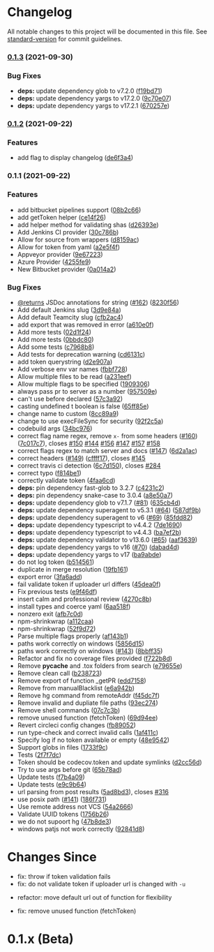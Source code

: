 # Changelog

All notable changes to this project will be documented in this file. See [standard-version](https://github.com/conventional-changelog/standard-version) for commit guidelines.

### [0.1.3](https://github.com/codecov/uploader/compare/v0.1.2...v0.1.3) (2021-09-30)

### Bug Fixes

- **deps:** update dependency glob to v7.2.0 ([f19bd71](https://github.com/codecov/uploader/commit/f19bd71777a88fcdea07e7594ee505152e926124))
- **deps:** update dependency yargs to v17.2.0 ([9c70e07](https://github.com/codecov/uploader/commit/9c70e07ddcdabdde545748e0395511b927f25681))
- **deps:** update dependency yargs to v17.2.1 ([670257e](https://github.com/codecov/uploader/commit/670257e883f501c1813d45f1b4ab75e59053c85b))

### [0.1.2](https://github.com/codecov/uploader/compare/v0.1.1...v0.1.2) (2021-09-22)

### Features

- add flag to display changelog ([de6f3a4](https://github.com/codecov/uploader/commit/de6f3a4503810fac72305bb09dc3af7370ec7da6))

### 0.1.1 (2021-09-22)

### Features

- add bitbucket pipelines support ([08b2c66](https://github.com/codecov/uploader/commit/08b2c66732af6ac77500b92bb6aaa07e5324a0ed))
- add getToken helper ([ce14f26](https://github.com/codecov/uploader/commit/ce14f264c789ebe5fa393d4474a21aafca3aa519))
- add helper method for validating shas ([d26393e](https://github.com/codecov/uploader/commit/d26393ec35a3b9f2533516ff7d31d7d53e076d03))
- Add Jenkins CI provider ([30c786b](https://github.com/codecov/uploader/commit/30c786bcef766a7569a794ec8035a6d17f5358b4))
- Allow for source from wrappers ([d8159ac](https://github.com/codecov/uploader/commit/d8159ac652664ad56ec92394c8c18327df81e7bb))
- Allow for token from yaml ([a2e5f4f](https://github.com/codecov/uploader/commit/a2e5f4faaf418120b08df5c220d4e7e05cd14ceb))
- Appveyor provider ([9e67223](https://github.com/codecov/uploader/commit/9e67223bcc9f73e16bf4751da831019b6d7b1b77))
- Azure Provider ([4255fe9](https://github.com/codecov/uploader/commit/4255fe94c1ae01bc84eaffdfa022ff6ede384176))
- New Bitbucket provider ([0a014a2](https://github.com/codecov/uploader/commit/0a014a2ffb692de3a691472e7e8f526d93d5efcf))

### Bug Fixes

- [@returns](https://github.com/returns) JSDoc annotations for string ([#162](https://github.com/codecov/uploader/issues/162)) ([8230f56](https://github.com/codecov/uploader/commit/8230f56315268ec37934c603cf0a31a57a72f62e))
- Add default Jenkins slug ([3d9e84a](https://github.com/codecov/uploader/commit/3d9e84ab7ca80bffe9eb18247a992a86b1a79309))
- Add default Teamcity slug ([cfb2ac4](https://github.com/codecov/uploader/commit/cfb2ac43b0354b1ca4582c5d39892df62528785f))
- add export that was removed in error ([a610e0f](https://github.com/codecov/uploader/commit/a610e0f2a33e6feac3f4351623375208360bb401))
- Add more tests ([02d1f24](https://github.com/codecov/uploader/commit/02d1f242cb798db80b31b6824938e0cffaca607d))
- Add more tests ([0bbdc80](https://github.com/codecov/uploader/commit/0bbdc800b0dbde509fd710ac55ae4242f899b254))
- Add some tests ([c7968b8](https://github.com/codecov/uploader/commit/c7968b868bfc0165c7081b7eb2bc45414962460a))
- Add tests for deprecation warning ([cd6131c](https://github.com/codecov/uploader/commit/cd6131ca72c1de386768383a366ade245b89f80d))
- add token querystring ([d2e907a](https://github.com/codecov/uploader/commit/d2e907aca6c6fa35c343715913c68ab5ad525ebe))
- Add verbose env var names ([fbbf728](https://github.com/codecov/uploader/commit/fbbf7283ee691a43d02c44c5af56d6a32ec654a7))
- Allow multiple files to be read ([a231eef](https://github.com/codecov/uploader/commit/a231eef600d49f90c603b57bf293b2f6c2d21c8c))
- Allow multiple flags to be specified ([1909306](https://github.com/codecov/uploader/commit/19093069d46410d45273b36630abce01efff1801))
- always pass pr to server as a number ([957509e](https://github.com/codecov/uploader/commit/957509e791b3fdb90b2d3b7b54e178a734ff14dd))
- can't use before declared ([57c3a92](https://github.com/codecov/uploader/commit/57c3a9299763b11d8520a5e5ab5b8c0cb7c6316b))
- casting undefined t boolean is false ([65ff85e](https://github.com/codecov/uploader/commit/65ff85e6e25241108402b9ebbb27c4a0c5421d2c))
- change name to custom ([8cc89a9](https://github.com/codecov/uploader/commit/8cc89a9612d92d28bf5235539ff88449b568eb3f))
- change to use execFileSync for security ([92f2c5a](https://github.com/codecov/uploader/commit/92f2c5aefd54c878f1d3c743451847f4cdf3d321))
- codebuild args ([34bc976](https://github.com/codecov/uploader/commit/34bc9765adb6c780a4cdda211d75c2f1747d0dd1))
- correct flag name regex, remove `x-` from some headers ([#160](https://github.com/codecov/uploader/issues/160)) ([7c017c7](https://github.com/codecov/uploader/commit/7c017c727e540cc344c8766821a72f4812bfcf2e)), closes [#150](https://github.com/codecov/uploader/issues/150) [#144](https://github.com/codecov/uploader/issues/144) [#156](https://github.com/codecov/uploader/issues/156) [#147](https://github.com/codecov/uploader/issues/147) [#157](https://github.com/codecov/uploader/issues/157) [#158](https://github.com/codecov/uploader/issues/158)
- correct flags regex to match server and docs ([#147](https://github.com/codecov/uploader/issues/147)) ([6d2a1ac](https://github.com/codecov/uploader/commit/6d2a1ac53dc74ae96a9182720d5927579023b239))
- correct headers ([#149](https://github.com/codecov/uploader/issues/149)) ([cffff17](https://github.com/codecov/uploader/commit/cffff17dbcd418e7d55276e6c5d9f596c409d1d4)), closes [#145](https://github.com/codecov/uploader/issues/145)
- correct travis ci detection ([6c7d150](https://github.com/codecov/uploader/commit/6c7d15055c4ad75d1d897f60a7b26bcbf56810e0)), closes [#284](https://github.com/codecov/uploader/issues/284)
- correct typo ([f814be1](https://github.com/codecov/uploader/commit/f814be1063bbfb73b422641d7f7a722be59d3716))
- correctly validate token ([4faa6cd](https://github.com/codecov/uploader/commit/4faa6cd814b2efb05b092145e22846f844cd870a))
- **deps:** pin dependency fast-glob to 3.2.7 ([c4231c2](https://github.com/codecov/uploader/commit/c4231c2d1aa8d2bb49ce0e966f53daca09f186ce))
- **deps:** pin dependency snake-case to 3.0.4 ([a8e50a7](https://github.com/codecov/uploader/commit/a8e50a70040afc60f792717b6cbb4d8e4a9720ae))
- **deps:** update dependency glob to v7.1.7 ([#81](https://github.com/codecov/uploader/issues/81)) ([635cb4d](https://github.com/codecov/uploader/commit/635cb4dbfe4cb1aabe8e7f35569871a0077bb5c4))
- **deps:** update dependency superagent to v5.3.1 ([#64](https://github.com/codecov/uploader/issues/64)) ([587df9b](https://github.com/codecov/uploader/commit/587df9bb0dccbb095c407c5c408b195bc8cda0c6))
- **deps:** update dependency superagent to v6 ([#69](https://github.com/codecov/uploader/issues/69)) ([85fdd82](https://github.com/codecov/uploader/commit/85fdd825be76d2fb18bcf0f4b7fa6db738cd4556))
- **deps:** update dependency typescript to v4.4.2 ([7de1690](https://github.com/codecov/uploader/commit/7de1690ba5120fe6a63cd733996422996b118724))
- **deps:** update dependency typescript to v4.4.3 ([ba7ef2b](https://github.com/codecov/uploader/commit/ba7ef2bad67df4ad8e204e2bfcad5ee5b6287cd4))
- **deps:** update dependency validator to v13.6.0 ([#65](https://github.com/codecov/uploader/issues/65)) ([aaf3639](https://github.com/codecov/uploader/commit/aaf36392685f0c5e9049790f5fe708712c9d24af))
- **deps:** update dependency yargs to v16 ([#70](https://github.com/codecov/uploader/issues/70)) ([dabad4d](https://github.com/codecov/uploader/commit/dabad4dace0c37527d7f765c3619a347b2bca4be))
- **deps:** update dependency yargs to v17 ([ba9abde](https://github.com/codecov/uploader/commit/ba9abdecbbe683cfce5e6609b976b6b6fcc503e3))
- do not log token ([b514561](https://github.com/codecov/uploader/commit/b5145616b844937ac6640fd13e5b742915177ce0))
- duplicate in merge resolution ([19fb161](https://github.com/codecov/uploader/commit/19fb161aa6a45e102377f87b2d690b262fed62bb))
- export error ([3fa6add](https://github.com/codecov/uploader/commit/3fa6add0f23bd74f01df7c20edf98bae9d2f0216))
- fail validate token if uploader url differs ([45dea0f](https://github.com/codecov/uploader/commit/45dea0f2ee1d7d4ed2dedf5fd9498229784c3ca3))
- Fix previous tests ([e9f46df](https://github.com/codecov/uploader/commit/e9f46dff94719e08715bbe85e31ce7c6110c817d))
- insert calm and professional review ([4270c8b](https://github.com/codecov/uploader/commit/4270c8ba6847fb197a660b783957efe3845ccc2b))
- install types and coerce yaml ([6aa518f](https://github.com/codecov/uploader/commit/6aa518f83ad17e7020ddaa4bee6e13c986071758))
- nonzero exit ([afb7c0d](https://github.com/codecov/uploader/commit/afb7c0d8a87b4d2d4b9de2f6fcb97ea054a1c7f2))
- npm-shrinkwrap ([a112caa](https://github.com/codecov/uploader/commit/a112caa9c9ee0e08964fea781177c6c3e80a3cc8))
- npm-shrinkwrap ([52f9d72](https://github.com/codecov/uploader/commit/52f9d72ae4ea0d62a54eae47645dc85ac1279cc3))
- Parse multiple flags properly ([af143b1](https://github.com/codecov/uploader/commit/af143b13541d0f55ce93a3bdd9f948e6896b290e))
- paths work correctly on windows ([5856d15](https://github.com/codecov/uploader/commit/5856d15b622c529f8c0173fe0c45f8a599bee71b))
- paths work correctly on windows ([#143](https://github.com/codecov/uploader/issues/143)) ([8bbff35](https://github.com/codecov/uploader/commit/8bbff35967b0ea4e075c81125a0f2e0f2d8d7151))
- Refactor and fix no coverage files provided ([f722b8d](https://github.com/codecov/uploader/commit/f722b8d43a8e1d1fdb2afdc29aeca84b009e834e))
- Remove **pycache** and .tox folders from search ([e79655e](https://github.com/codecov/uploader/commit/e79655ee66a44e8e5ab5880fdb1481ea83bdecfc))
- Remove clean call ([b238723](https://github.com/codecov/uploader/commit/b238723f272a3496737cb31d3185dd9e830a2233))
- Remove export of function \_getPR ([edd7158](https://github.com/codecov/uploader/commit/edd71586df877930fc31773b44952321ce58da9d))
- Remove from manualBlacklist ([e6a942b](https://github.com/codecov/uploader/commit/e6a942bf38f3f9af485ed4e666bc4c5a4e57fc8a))
- Remove hg command from remoteAddr ([f45dc7f](https://github.com/codecov/uploader/commit/f45dc7feddfd40afe45ab41ffcb8ec60d5c4ed6f))
- Remove invalid and dupliate file paths ([93ec274](https://github.com/codecov/uploader/commit/93ec274dd2d27acbbd6d5335a232454c023d7951))
- Remove shell commands ([07c7c3b](https://github.com/codecov/uploader/commit/07c7c3ba0274924a1ac730a26b60a94d26b7772e))
- remove unused function (fetchToken) ([69d94ee](https://github.com/codecov/uploader/commit/69d94eea52eae54eafde4c02b760a931ce4c8d1f))
- Revert circleci config changes ([fb89052](https://github.com/codecov/uploader/commit/fb89052033e40599c72de80147dd3185312f82ad))
- run type-check and correct invalid calls ([1af411c](https://github.com/codecov/uploader/commit/1af411c515e4e508dbc4aaa2ea752c13fa96e3fe))
- Specify log if no token available or empty ([48e9542](https://github.com/codecov/uploader/commit/48e9542d8a2eceedffc472156654c3f4306cab5f))
- Support globs in files ([1733f9c](https://github.com/codecov/uploader/commit/1733f9c883f056bce9d4a1228918e031468ded6f))
- Tests ([2f7f7dc](https://github.com/codecov/uploader/commit/2f7f7dce9e4b1fc00d343a8c2eccef1b1b170d8b))
- Token should be codecov.token and update symlinks ([d2cc56d](https://github.com/codecov/uploader/commit/d2cc56d18633080896c3d25a66eee924e4e52db2))
- Try to use args before git ([65b78ad](https://github.com/codecov/uploader/commit/65b78ade47749cf9cc40b544e2592638761c66f6))
- Update tests ([f7b4a09](https://github.com/codecov/uploader/commit/f7b4a09576f2424189cd00d7a4f0b11e6edc4f72))
- Update tests ([e9c9b64](https://github.com/codecov/uploader/commit/e9c9b64b9a5da0698ad37ff9d4f1fabc0c865068))
- url parsing from post results ([5ad8bd3](https://github.com/codecov/uploader/commit/5ad8bd3760fa2d3bd0d518454e2ff6eb953b4f68)), closes [#316](https://github.com/codecov/uploader/issues/316)
- use posix path ([#141](https://github.com/codecov/uploader/issues/141)) ([186f731](https://github.com/codecov/uploader/commit/186f7317a870f929405fcd63273a052c10a16d1e))
- Use remote address not VCS ([54a2666](https://github.com/codecov/uploader/commit/54a2666476cdd78c441bbf77331c74a5f7da0a9e))
- Validate UUID tokens ([1756b26](https://github.com/codecov/uploader/commit/1756b26ba8edce9cce90831234353ce188d87b73))
- we do not supoort hg ([47b8de3](https://github.com/codecov/uploader/commit/47b8de3bd1298590cf02169bb1bd208294786854))
- windows patjs not work correctly ([92841d8](https://github.com/codecov/uploader/commit/92841d81c1dd01d69b051a01523c18eac553fbbe))

# Changes Since

- fix: throw if token validation fails
- fix: do not validate token if uploader url is changed with `-u`

* refactor: move default url out of function for flexibility

- fix: remove unused function (fetchToken)

# 0.1.x (Beta)
